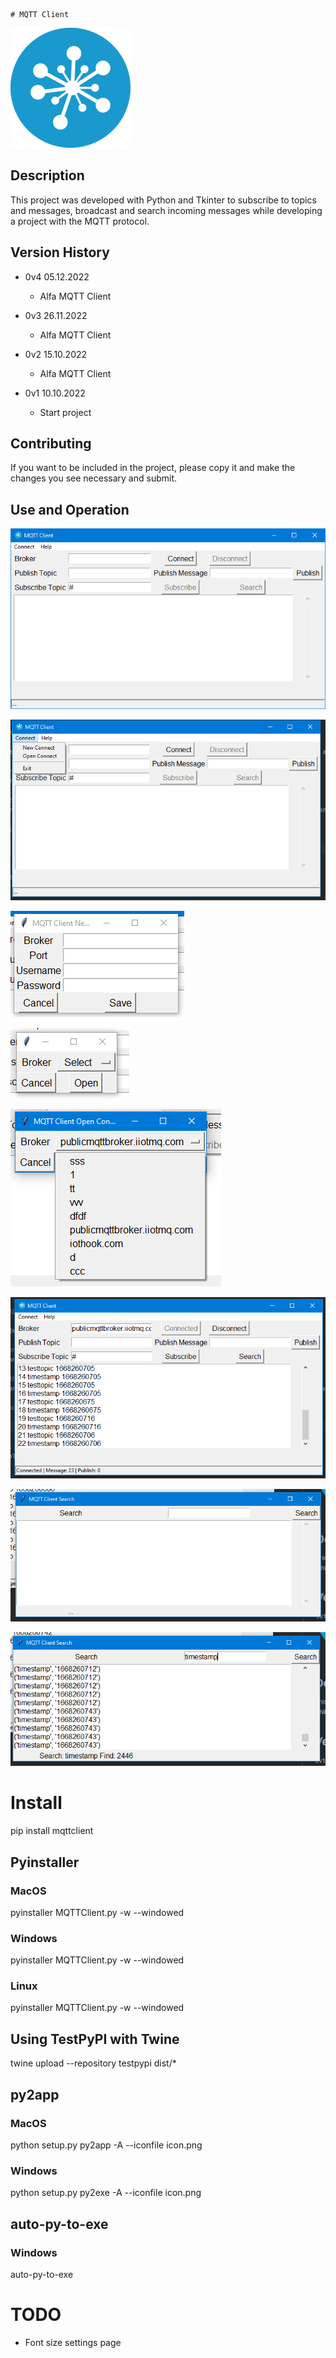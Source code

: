    # MQTT Client

<a href="https://iothook.com/"><img src="https://raw.githubusercontent.com/electrocoder/MQTTClient/main/icon.png"></a>

## Description

This project was developed with Python and Tkinter to subscribe to topics and messages, broadcast and search incoming
messages while developing a project with the MQTT protocol.

## Version History

* 0v4 05.12.2022
  - Alfa MQTT Client

* 0v3 26.11.2022
  - Alfa MQTT Client

* 0v2 15.10.2022
  - Alfa MQTT Client

* 0v1 10.10.2022
  - Start project

## Contributing

If you want to be included in the project, please copy it and make the changes you see necessary and submit.

## Use and Operation

<a href="https://iothook.com/"><img src="https://raw.githubusercontent.com/electrocoder/MQTTClient/main/img/_1_main_window.png"></a>

<a href="https://iothook.com/"><img src="https://raw.githubusercontent.com/electrocoder/MQTTClient/main/img/_2_menu.png"></a>

<a href="https://iothook.com/"><img src="https://raw.githubusercontent.com/electrocoder/MQTTClient/main/img/_3_new_connect.png"></a>

<a href="https://iothook.com/"><img src="https://raw.githubusercontent.com/electrocoder/MQTTClient/main/img/_4_open_connect.png"></a>

<a href="https://iothook.com/"><img src="https://raw.githubusercontent.com/electrocoder/MQTTClient/main/img/_5_broker_list.png"></a>

<a href="https://iothook.com/"><img src="https://raw.githubusercontent.com/electrocoder/MQTTClient/main/img/_6_main_window_subscribe.png"></a>

<a href="https://iothook.com/"><img src="https://raw.githubusercontent.com/electrocoder/MQTTClient/main/img/_7_search_window.png"></a>

<a href="https://iothook.com/"><img src="https://raw.githubusercontent.com/electrocoder/MQTTClient/main/img/_8_search.png"></a>

# Install

pip install mqttclient

## Pyinstaller

### MacOS

pyinstaller MQTTClient.py -w --windowed

### Windows

pyinstaller MQTTClient.py -w --windowed

### Linux

pyinstaller MQTTClient.py -w --windowed

## Using TestPyPI with Twine

twine upload --repository testpypi dist/*

## py2app

### MacOS

python setup.py py2app -A --iconfile icon.png

### Windows

python setup.py py2exe -A --iconfile icon.png

## auto-py-to-exe

### Windows

auto-py-to-exe

# TODO

* Font size settings page
